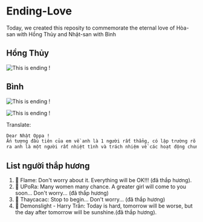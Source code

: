 # Ending-Love

Today, we created this reposity to commemorate the eternal love of Hòa-san with Hồng Thủy and Nhật-san with Bình

## Hồng Thủy

![This is ending !](https://i.imgur.com/dVdj1la.png)

## Bình

![This is ending !](https://i.imgur.com/K8mwJnn.jpg)

![This is ending !](https://i.imgur.com/ftYmfIP.jpg)

Translate: 

```bash
Dear Nhật Oppa ! 
Ấn tượng đầu tiên của em về anh là 1 người rất thẳng, có lập trường rõ ràng, luôn có những ý tưởng khác biệt, sáng tạo. Ngoài
ra anh là một người rất nhiệt tình và trách nhiệm về các hoạt động chung. Sau này không học cùng nhau nữa nhưng em hy vọng anh em mình vẫn giữ liên là và là ANH EM TỐT CỦA NHAU ^_^ Chúc anh thành công, em gái đáng yêu <3
```
## List người thắp hương

 1. :smoking: Flame: Don't worry about it. Everything will be OK!!! (đã thắp hương).
 2. :smoking: UPoRa: Many women many chance. A greater girl will come to you soon... Don't worry... (đã thắp hương)
 3. :smoking: Thaycacac: Stop to begin... Don't worry... (đã thắp hương)
 4. :smoking: Demonslight - Harry Trần: Today is hard, tomorrow will be worse, but the day after tomorrow will be sunshine.(đã thắp hương). 
